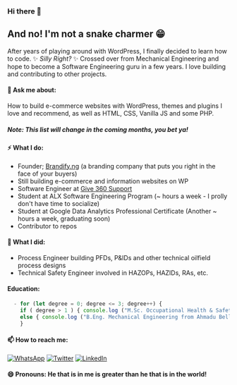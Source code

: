### Hi there 👋

## And no! I'm not a snake charmer 😁

After years of playing around with WordPress, I finally decided to learn how to code. ✨ _Silly Right?_ ✨ Crossed over from Mechanical Engineering and hope to become a Software Engineering guru in a few years. I love building and contributing to other projects.

#### 💬 Ask me about:
How to build e-commerce websites with WordPress, themes and plugins I love and recommend, as well as HTML, CSS, Vanilla JS and some PHP.
##### Note: This list will change in the coming months, you bet ya!

#### ⚡ What I do:
  - Founder; [Brandify.ng](https://github.com/brandify-ng) (a branding company that puts you right in the face of your buyers)
  - Still building e-commerce and information websites on WP
  - Software Engineer at [Give 360 Support](https://give360support.com)
  - Student at ALX Software Engineering Program (~ hours a week - I prolly don't have time to socialize)
  - Student at Google Data Analytics Professional Certificate (Another ~ hours a week, graduating soon)
  - Contributor to repos

#### 🌱 What I did:
  - Process Engineer building PFDs, P&IDs and other technical oilfield process designs
  - Technical Safety Engineer involved in HAZOPs, HAZIDs, RAs, etc.

#### Education:
```javascript
  - for (let degree = 0; degree <= 3; degree++) {
    if ( degree > 1 ) { console.log ("M.Sc. Occupational Health & Safety from University of Port Harcourt"); }     
    else { console.log ("B.Eng. Mechanical Engineering from Ahmadu Bello University, Zaria"); } 
    }
```
#### 📫 How to reach me: <br>
<a href="https://wa.me/2349091901021/" target="_blank"><img alt="WhatsApp" src="https://img.shields.io/badge/whatsapp-%2366FF00.svg?&style=flat&logo=whatsapp&logoColor=white" /></a>
<a href="https://twitter.com/chiefpositive/" target="_blank"><img alt="Twitter" src="https://img.shields.io/badge/twitter-%231DA1F2.svg?&style=flat&logo=twitter&logoColor=white" /></a>
<a href="https://www.linkedin.com/in/ladetunji-osibanjo/" target="_blank"><img alt="LinkedIn" src="https://img.shields.io/badge/linkedin-%230077B5.svg?&style=flat&logo=linkedin&logoColor=white" /></a>

#### 😄 Pronouns: He that is in me is greater than he that is in the world!

